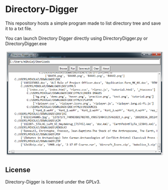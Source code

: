 Directory-Digger
===============
This repository hosts a simple program made to list directory tree and save it to a txt file.

You can launch Directory Digger directly using DirectoryDigger.py or DirectoryDigger.exe

![](images/DirectoryDigger_v1.PNG)

License
-------
Directory-Digger is licensed under the GPLv3.

